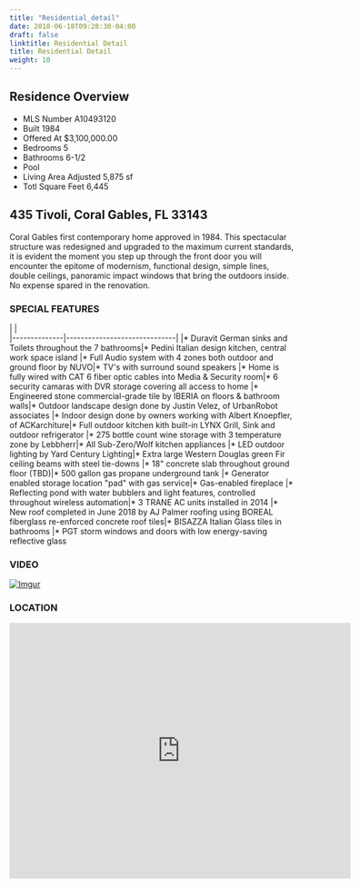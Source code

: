 ```yaml
---
title: "Residential_detail"
date: 2018-06-18T09:28:30-04:00
draft: false
linktitle: Residential Detail
title: Residential Detail
weight: 10
---
```

## Residence Overview
* MLS Number  A10493120
* Built  1984
* Offered At $3,100,000.00
* Bedrooms 5
* Bathrooms 6-1/2
* Pool
* Living Area Adjusted 5,875 sf
* Totl Square Feet 6,445

## 435 Tivoli, Coral Gables, FL 33143

Coral Gables first contemporary home approved in 1984.  This spectacular structure was redesigned and upgraded to the maximum current standards, it is evident the moment you step up through the front door you will encounter the epitome of modernism, functional design, simple lines, double ceilings, panoramic impact windows that bring the outdoors inside. No expense spared in the renovation.

### SPECIAL FEATURES

|          |           
|--------------|------------------------------|
|* Duravit German sinks and Toilets throughout the 7 bathrooms|* Pedini Italian design kitchen, central work space island
|* Full Audio system with 4 zones both outdoor and ground floor by NUVO|* TV's with surround sound speakers
|* Home is fully wired with CAT 6 fiber optic cables into Media & Security room|* 6 security camaras with DVR storage covering all access to home
|* Engineered stone commercial-grade tile by IBERIA on floors & bathroom walls|* Outdoor landscape design done by Justin Velez, of UrbanRobot associates
|* Indoor design done by owners working with Albert Knoepfler, of ACKarchiture|* Full outdoor kitchen kith built-in LYNX Grill, Sink and outdoor refrigerator
|* 275 bottle count wine storage with 3 temperature zone by Lebbherr|* All Sub-Zero/Wolf kitchen appliances
|* LED outdoor lighting by Yard Century Lighting|* Extra large Western Douglas green Fir ceiling beams with steel tie-downs
|* 18" concrete slab throughout ground floor (TBD)|* 500 gallon gas propane underground tank
|* Generator enabled storage location "pad" with gas service|* Gas-enabled fireplace
|* Reflecting pond with water bubblers and light features, controlled throughout wireless automation|* 3 TRANE AC units installed in 2014
|* New roof completed in June 2018 by AJ Palmer roofing using BOREAL fiberglass re-enforced concrete roof tiles|* BISAZZA Italian Glass tiles in bathrooms
|* PGT storm windows and doors with low energy-saving reflective glass

### VIDEO

[![Imgur](https://i.imgur.com/nW3VryC.png?1)](https://youtu.be/1Fgf9IaaBiU")



### LOCATION

<div class="google-maps">
<iframe src="https://www.google.com/maps/embed?pb=!1m18!1m12!1m3!1d3594.991247443682!2d-80.2649836868366!3d25.70471381723448!2m3!1f0!2f0!3f0!3m2!1i1024!2i768!4f13.1!3m3!1m2!1s0x88d9c81a5ff62d0b%3A0x9d8bb8851f6eca29!2s435+Tivoli+Ave%2C+Coral+Gables%2C+FL+33143!5e0!3m2!1sen!2sus!4v1530119425798" width="600" height="450" frameborder="0" style="border:0" allowfullscreen></iframe>
</div>

<!--more-->
